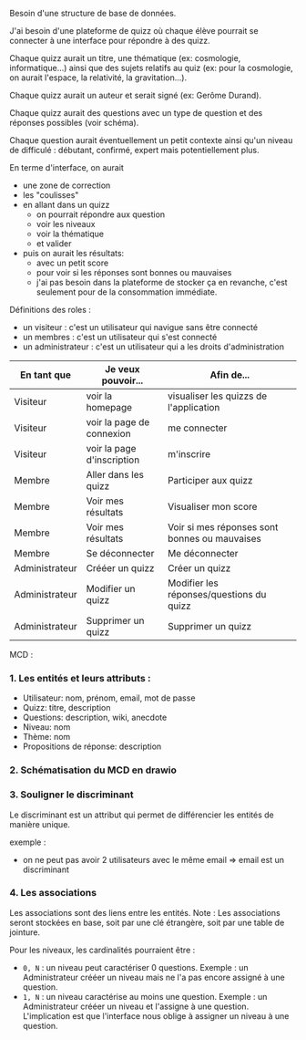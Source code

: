 Besoin d'une structure de base de données.

J'ai besoin d'une plateforme de quizz où chaque élève pourrait se connecter à une interface pour répondre à des quizz.

Chaque quizz aurait un titre, une thématique (ex: cosmologie, informatique...) ainsi que des sujets relatifs au quiz (ex: pour la cosmologie, on aurait l'espace, la relativité, la gravitation...).

Chaque quizz aurait un auteur et serait signé (ex: Gerôme Durand).

Chaque quizz aurait des questions avec un type de question et des réponses possibles (voir schéma).

Chaque question aurait éventuellement un petit contexte ainsi qu'un niveau de difficulé : débutant, confirmé, expert mais potentiellement plus.

En terme d'interface, on aurait

- une zone de correction
- les "coulisses"
- en allant dans un quizz
  - on pourrait répondre aux question
  - voir les niveaux
  - voir la thématique
  - et valider
- puis on aurait les résultats:
  - avec un petit score
  - pour voir si les réponses sont bonnes ou mauvaises
  - j'ai pas besoin dans la plateforme de stocker ça en revanche, c'est seulement pour de la consommation immédiate.

Définitions des roles :

- un visiteur : c'est un utilisateur qui navigue sans être connecté
- un membres : c'est un utilisateur qui s'est connecté
- un administrateur : c'est un utilisateur qui a les droits d'administration

| En tant que    | Je veux pouvoir...         | Afin de...                                    |
| -------------- | -------------------------- | --------------------------------------------- |
| Visiteur       | voir la homepage           | visualiser les quizzs de l'application        |
| Visiteur       | voir la page de connexion  | me connecter                                  |
| Visiteur       | voir la page d'inscription | m'inscrire                                    |
| Membre         | Aller dans les quizz       | Participer aux quizz                          |
| Membre         | Voir mes résultats         | Visualiser mon score                          |
| Membre         | Voir mes résultats         | Voir si mes réponses sont bonnes ou mauvaises |
| Membre         | Se déconnecter             | Me déconnecter                                |
| Administrateur | Crééer un quizz            | Créer un quizz                                |
| Administrateur | Modifier un quizz          | Modifier les réponses/questions du quizz      |
| Administrateur | Supprimer un quizz         | Supprimer un quizz                            |

MCD :

### 1. Les entités et leurs attributs :

- Utilisateur: nom, prénom, email, mot de passe
- Quizz: titre, description
- Questions: description, wiki, anecdote
- Niveau: nom
- Thème: nom
- Propositions de réponse: description

### 2. Schématisation du MCD en drawio

### 3. Souligner le discriminant

Le discriminant est un attribut qui permet de différencier les entités de manière unique.

exemple :

- on ne peut pas avoir 2 utilisateurs avec le même email
  => email est un discriminant

### 4. Les associations

Les associations sont des liens entre les entités.
Note : Les associations seront stockées en base, soit par une clé étrangère, soit par une table de jointure.

Pour les niveaux, les cardinalités pourraient être :

- `0, N` : un niveau peut caractériser 0 questions. Exemple : un Administrateur crééer un niveau mais ne l'a pas encore assigné à une question.
- `1, N` : un niveau caractérise au moins une question. Exemple : un Administrateur crééer un niveau et l'assigne à une question. L'implication est que l'interface nous oblige à assigner un niveau à une question.
